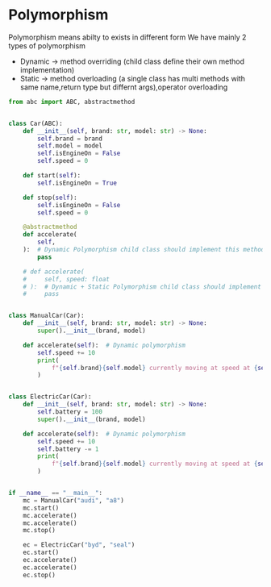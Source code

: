 # Polymorphism

Polymorphism means abilty to exists in different form
We have mainly 2 types of polymorphism

- Dynamic -> method overriding (child class define their own method implementation)
- Static -> method overloading (a single class has multi methods with same name,return type but differnt args),operator overloading

```py
from abc import ABC, abstractmethod


class Car(ABC):
    def __init__(self, brand: str, model: str) -> None:
        self.brand = brand
        self.model = model
        self.isEngineOn = False
        self.speed = 0

    def start(self):
        self.isEngineOn = True

    def stop(self):
        self.isEngineOn = False
        self.speed = 0

    @abstractmethod
    def accelerate(
        self,
    ):  # Dynamic Polymorphism child class should implement this method
        pass

    # def accelerate(
    #     self, speed: float
    # ):  # Dynamic + Static Polymorphism child class should implement this [not supported in python]
    #     pass


class ManualCar(Car):
    def __init__(self, brand: str, model: str) -> None:
        super().__init__(brand, model)

    def accelerate(self):  # Dynamic polymorphism
        self.speed += 10
        print(
            f"{self.brand}{self.model} currently moving at speed at {self.speed}km/hr"
        )


class ElectricCar(Car):
    def __init__(self, brand: str, model: str) -> None:
        self.battery = 100
        super().__init__(brand, model)

    def accelerate(self):  # Dynamic polymorphism
        self.speed += 10
        self.battery -= 1
        print(
            f"{self.brand}{self.model} currently moving at speed at {self.speed}km/hr, battery :{self.battery}%"
        )


if __name__ == "__main__":
    mc = ManualCar("audi", "a8")
    mc.start()
    mc.accelerate()
    mc.accelerate()
    mc.stop()

    ec = ElectricCar("byd", "seal")
    ec.start()
    ec.accelerate()
    ec.accelerate()
    ec.stop()
```
